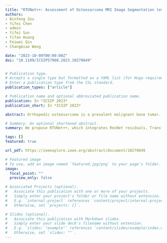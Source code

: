 ```yaml
---
title: "RTUNet++: Assessment of Osteosarcoma MRI Image Segmentation leveraging Hybrid CNN-Transformer Approach with Dense Skip Connection"
authors:
- Binfeng Zou
- Yifei Chen
- admin
- Yifei Sun
- Yifan Huang
- Feiwei Qin
- Changmiao Wang

date: "2023-10-09T00:00:00Z"
doi: "10.1109/ICSIP57908.2023.10270849"


# Publication type.
# Accepts a single type but formatted as a YAML list (for Hugo requirements).
# Enter a publication type from the CSL standard.
publication_types: ["article"]

# Publication name and optional abbreviated publication name.
publication: In *ICSIP 2023*
publication_short: In *ICSIP 2023*

abstract: Orthopedic osteosarcoma is a prevalent malignant bone tumor. Preoperative planning, efficacy evaluation, and metastasis detection of osteosarcoma necessitate the use of magnetic resonance imaging (MRI). Due to the varying 10-cations, structures, sizes, and shapes of osteosarcomas among patients, as well as the high degree of tumor heterogeneity, segmenting osteosarcoma images manually presents a significant challenge for clinicians. In the meantime, the grayscale and texture features within the tumor in MRI images are not homogeneous, resulting in small grayscale differences between the tumor tissue and the surrounding normal tissue, which also presents a significant challenge for deep learning-based image segmentation methods. This paper proposes RTUNet++, a novel method for segmenting osteosarcoma MRI images. This method integrates the ResNet residual module, Transformer attention mechanism, and UNet++ Dense Skip Connection structure. We employ a CNN-Transformer hybrid architecture to prevent the loss of spatial feature data. Features with different semantic scales are aggregated at the decoder using multi-fusion dense jump connections to achieve flexible feature fusion. Consequently, in comparison experiments with various classical models, our proposed RTUNet++ achieves superior segmentation results on an osteosarcoma MRI image dataset.

# Summary. An optional shortened abstract.
summary: We propose RTUNet++, which integrates ResNet residuals, Transformer attention, and UNet++ dense skip connections for enhanced feature fusion. RTUNet++ outperforms classical models on osteosarcoma MRI datasets, demonstrating superior segmentation performance.

tags: []
featured: true

url_pdf: https://ieeexplore.ieee.org/abstract/document/10270849

# Featured image
# To use, add an image named `featured.jpg/png` to your page's folder. 
image:
  focal_point: ""
  preview_only: false

# Associated Projects (optional).
#   Associate this publication with one or more of your projects.
#   Simply enter your project's folder or file name without extension.
#   E.g. `internal-project` references `content/project/internal-project/index.md`.
#   Otherwise, set `projects: []`.

# Slides (optional).
#   Associate this publication with Markdown slides.
#   Simply enter your slide deck's filename without extension.
#   E.g. `slides: "example"` references `content/slides/example/index.md`.
#   Otherwise, set `slides: ""`.
---
```

